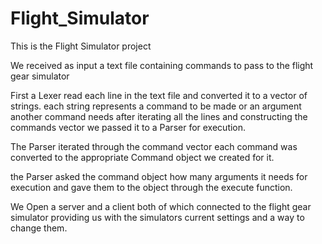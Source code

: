 # Flight_Simulator
This is the Flight Simulator project

We received as input a text file containing commands to pass to the flight gear simulator


First a Lexer read each line in the text file and converted it to a vector of strings.
each string represents a command to be made or an argument another command needs
after iterating all the lines and constructing the commands vector
we passed it to a Parser for execution.

The Parser iterated through the command vector 
each command was converted to the appropriate Command object we created for it.

the Parser asked the command object how many arguments it needs for execution
and gave them to the object through the execute function.

We Open a server and a client both of which connected to the flight gear simulator
providing us with the simulators current settings and a way to change them.
